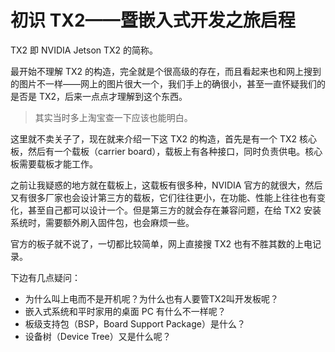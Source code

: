 # 初识 TX2——暨嵌入式开发之旅启程

TX2 即 NVIDIA Jetson TX2 的简称。

最开始不理解 TX2 的构造，完全就是个很高级的存在，而且看起来也和网上搜到的图片不一样——网上的图片很大一个，我们手上的确很小，甚至一直怀疑我们的是否是 TX2，后来一点点才理解到这个东西。

> 其实当时多上淘宝查一下应该也能明白。

这里就不卖关子了，现在就来介绍一下这 TX2 的构造，首先是有一个 TX2 核心板，然后有一个载板（carrier board），载板上有各种接口，同时负责供电。核心板需要载板才能工作。

之前让我疑惑的地方就在载板上，这载板有很多种，NVIDIA 官方的就很大，然后又有很多厂家也会设计第三方的载板，它们往往更小，在功能、性能上往往也有变化，甚至自己都可以设计一个。但是第三方的就会存在兼容问题，在给 TX2 安装系统时，需要额外刷入固件包，也会麻烦一些。

官方的板子就不说了，一切都比较简单，网上直接搜 TX2 也有不胜其数的上电记录。

下边有几点疑问：

- 为什么叫上电而不是开机呢？为什么也有人要管TX2叫开发板呢？
- 嵌入式系统和平时家用的桌面 PC 有什么不一样呢？
- 板级支持包（BSP，Board Support Package）是什么？
- 设备树（Device Tree）又是什么呢？

